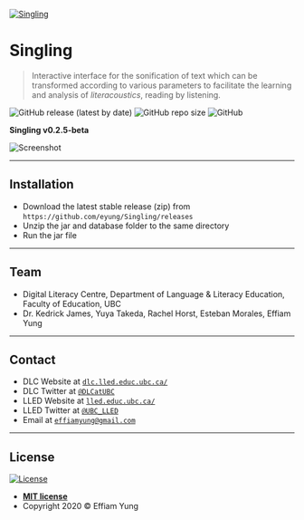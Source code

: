 <a href=""><img src="https://educ-lled2016.sites.olt.ubc.ca/files/2020/07/splash.gif =250x250" title="Singling" alt="Singling"></a>

# Singling

> Interactive interface for the sonification of text which can be transformed according to various parameters to facilitate the learning and analysis of *literacoustics*, reading by listening.

![GitHub release (latest by date)](https://img.shields.io/github/v/release/eyung/singling) ![GitHub repo size](https://img.shields.io/github/repo-size/eyung/singling) ![GitHub](https://img.shields.io/github/license/eyung/singling)

**Singling v0.2.5-beta**

![Screenshot](https://drive.google.com/file/d/1y_EYCP7nE1AWuRJEiZJ_24cz9hGXi1my/view?usp=sharing)

---

## Installation

- Download the latest stable release (zip) from `https://github.com/eyung/Singling/releases` 
- Unzip the jar and database folder to the same directory
- Run the jar file

---

## Team

- Digital Literacy Centre, Department of Language & Literacy Education, Faculty of Education, UBC
- Dr. Kedrick James, Yuya Takeda, Rachel Horst, Esteban Morales, Effiam Yung

---

## Contact

- DLC Website at <a href="https://dlc.lled.educ.ubc.ca/" target="_blank">`dlc.lled.educ.ubc.ca/`</a>
- DLC Twitter at <a href="https://twitter.com/dlcatubc" target="_blank">`@DLCatUBC`</a>
- LLED Website at <a href="https://lled.educ.ubc.ca/" target="_blank">`lled.educ.ubc.ca/`</a>
- LLED Twitter at <a href="https://twitter.com/ubc_lled" target="_blank">`@UBC_LLED`</a>
- Email at <a href="mailto:effiamyung@gmail.com" target="_blank">`effiamyung@gmail.com`</a>

---

## License

[![License](http://img.shields.io/:license-mit-blue.svg?style=flat-square)](http://badges.mit-license.org)

- **[MIT license](http://opensource.org/licenses/mit-license.php)**
- Copyright 2020 © Effiam Yung
